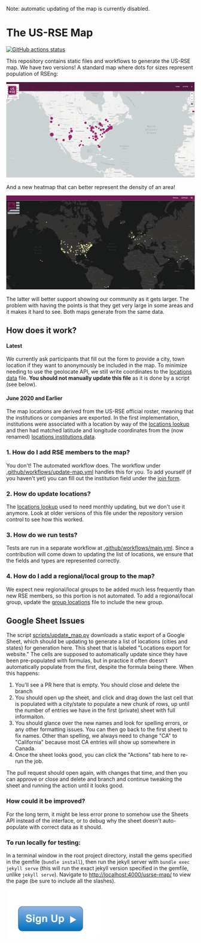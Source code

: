 Note: automatic updating of the map is currently disabled.

# The US-RSE Map

[![GitHub actions status](https://github.com/USRSE/usrse-map/workflows/CI/badge.svg?branch=master)](https://github.com/USRSE/usrse-map/actions?query=branch%3Amaster+workflow%3ACI)

This repository contains static files and workflows to generate the US-RSE map. We have two versions! A standard map where dots for sizes represent population of RSEng:

![assets/img/usrse-map.png](assets/img/usrse-map.png)

And a new heatmap that can better represent the density of an area!

![assets/img/heatmap.png](assets/img/heatmap.png)

The latter will better support showing our community as it gets larger. The problem with having the points
is that they get very large in some areas and it makes it hard to see.  Both maps
generate from the same data.

## How does it work?

#### Latest

We currently ask participants that fill out
the form to provide a city, town location if they want to anonymously be included in the
map. To minimize needing to use the geolocate API, we still write coordinates to the [locations data](_data/locations.csv) file. **You should not manually update this file** as it is done by a script (see below).

#### June 2020 and Earlier

The map locations are derived from the US-RSE official roster, meaning
that the institutions or companies are exported. In the first implementation, institutions
were associated with a location by way of the [locations lookup](_data/location-lookup.tsv)
and then had matched latitude and longitude coordinates from the (now renamed)
[locations institutions data](_data/locations-institutions.csv).


### 1. How do I add RSE members to the map?

You don't! The automated workflow does. The workflow under [.github/workflows/update-map.yml](.github/workflows/update-map.yml)
handles this for you. To add yourself (if you haven't yet) you can fill out the
institution field under the [join form](https://docs.google.com/forms/d/e/1FAIpQLSdJbPczGHFN8mfMFu_YQym508OzFtOZxfSzr1sOoINxaMmiaw/viewform).

### 2. How do update locations?

The [locations lookup](_data/location-lookup.tsv) used to need monthly updating, but we don't
use it anymore. Look at older versions of this file under the repository version control
to see how this worked.

### 3. How do we run tests?

Tests are run in a separate workflow at [.github/workflows/main.yml](.github/workflows/main.yml).
Since a contribution will come down to updating the list of locations, we ensure that
the fields and types are represented correctly.

### 4. How do I add a regional/local group to the map?

We expect new regional/local groups to be added much less frequently than new RSE members, so this portion is not automated. To add a regional/local group, update the [group locations](_data/group-locations.csv) file to include the new group.

## Google Sheet Issues

The script [scripts/update_map.py](scripts/update_map.py) downloads a static export of a Google Sheet,
which should be updating to generate a list of locations (cities and states) for generation here.
This sheet that is labeled "Locations export for website." The cells are supposed to automatically
update since they have been pre-populated with formulas, but in practice it often doesn't automatically
populate from the first, despite the formula being there. When this happens:

1. You'll see a PR here that is empty. You should close and delete the branch
2. You should open up the sheet, and click and drag down the last cell that is populated with a city/state to populate a new chunk of rows, up until the number of entries we have in the first (private) sheet with full informaiton.
3. You should glance over the new names and look for spelling errors, or any other formatting issues. You can then go back to the first sheet to fix names. Other than spelling, we always need to change "CA" to "California" because most CA entries will show up somewhere in Canada.
4. Once the sheet looks good, you can click the "Actions" tab here to re-run the job.

The pull request should open again, with changes that time, and then you can approve or close and delete and branch and continue tweaking the sheet and running the action until it looks good.

### How could it be improved?

For the long term, it might be less error prone to somehow use the Sheets API instead of the interface,
or to debug why the sheet doesn't auto-populate with correct data as it should.

### To run locally for testing:
In a terminal window in the root project directory, install the gems specified in the gemfile (`bundle install`), then run the jekyll server with `bundle exec jekyll serve` (this will run the exact jekyll version specified in the gemfile, unlike `jekyll serve`). Navigate to [http://localhost:4000/usrse-map/](http://localhost:4000/usrse-map/) to view the page (be sure to include all the slashes).

<!--- ## Join us! --->

<a href="https://docs.google.com/forms/d/e/1FAIpQLScBQ6AYpYYK2wL21egcaVvH0ZEvtShU-0s-XbqnY3okUsyIZw/viewform">
<img width="250px" alt="signup button" src="assets/img/signup.png"></a>
